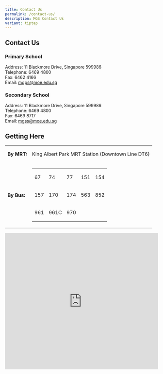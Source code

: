 ```yaml
---
title: Contact Us
permalink: /contact-us/
description: MGS Contact Us
variant: tiptap
---
```

<h2>Contact Us</h2><h3>Primary School</h3><p>Address: 11 Blackmore Drive, Singapore 599986<br>Telephone: 6469 4800<br>Fax: 6462 4166<br>Email:&nbsp;<a href="mailto:mgps@moe.edu.sg" rel="noopener noreferrer nofollow" target="_blank">mgps@moe.edu.sg</a></p><h3>Secondary School</h3><p>Address: 11 Blackmore Drive, Singapore 599986<br>Telephone: 6469 4800<br>Fax: 6469 8717<br>Email:&nbsp;<a href="mailto:mgss@moe.edu.sg" rel="noopener noreferrer nofollow" target="_blank">mgss@moe.edu.sg</a></p><h2>Getting Here</h2><table><tbody><tr><td rowspan="1" colspan="1"><p><strong>By MRT:</strong></p></td><td rowspan="1" colspan="1"><p>King Albert Park MRT Station (Downtown Line DT6)</p></td></tr><tr><td rowspan="1" colspan="1"><p><strong>By Bus: </strong><br></p></td><td rowspan="1" colspan="1"><table><tbody><tr><td rowspan="1" colspan="1"><p>67</p></td><td rowspan="1" colspan="1"><p>74</p></td><td rowspan="1" colspan="1"><p>77</p></td><td rowspan="1" colspan="1"><p>151</p></td><td rowspan="1" colspan="1"><p>154</p></td></tr><tr><td rowspan="1" colspan="1"><p>157</p></td><td rowspan="1" colspan="1"><p>170</p></td><td rowspan="1" colspan="1"><p>174 <br></p></td><td rowspan="1" colspan="1"><p>563 <br></p></td><td rowspan="1" colspan="1"><p>852</p></td></tr><tr><td rowspan="1" colspan="1"><p>961 <br></p></td><td rowspan="1" colspan="1"><p>961C <br></p></td><td rowspan="1" colspan="1"><p>970 <br></p></td><td rowspan="1" colspan="1"><p>&nbsp;</p></td><td rowspan="1" colspan="1"><p>&nbsp;</p></td></tr></tbody></table></td></tr></tbody></table><div class="iframe-wrapper"><iframe style="border:0;" height="450" width="100%" allowfullscreen="true" frameborder="0" src="https://www.google.com/maps/embed?pb=!1m18!1m12!1m3!1d2820.462778244968!2d103.78463584541922!3d1.3341530785734816!2m3!1f0!2f0!3f0!3m2!1i1024!2i768!4f13.1!3m3!1m2!1s0x31da1084446b721d%3A0xcbcfd322dea1c70f!2sMethodist%20Girls'%20School!5e0!3m2!1sen!2ssg!4v1665467992748!5m2!1sen!2ssg"></iframe></div><p><br></p>